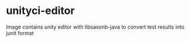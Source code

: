 # unityci-editor

Image contains unity editor with libsaxonb-java to convert test results into junit format
